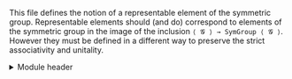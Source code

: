 This file defines the notion of a representable element of the symmetric group. Representable elements should (and do) correspond to elements of the symmetric group in the image of the inclusion `⟨ 𝓖 ⟩ → SymGroup ⟨ 𝓖 ⟩`. However they must be defined in a different way to preserve the strict associativity and unitality.

<details>
<summary>Module header</summary>
```agda
{-# OPTIONS --safe --cubical #-}

open import Cubical.Structures.Group

module Groups.Symmetric.Representable {ℓ} (𝓖 : Group {ℓ}) where

open import Cubical.Data.Sigma
open import Cubical.Data.Vec
open import Cubical.Foundations.Equiv
open import Cubical.Foundations.HLevels
open import Cubical.Foundations.Isomorphism
open import Cubical.Foundations.Prelude
open import Cubical.Foundations.SIP
open import Cubical.Functions.FunExtEquiv
open import Groups.Function.Inverse
open import Groups.Symmetric
open import Groups.Symmetric.Inclusion 𝓖

open group-·syntax 𝓖
open group-operation-syntax
```
</details>

We define `Representable` as follows. A similar trick to the one used for inverses is used to ensure strict associativity and unitality is maintained. Without this trick the definition says that a function `f` is representable if `f (g · h) ≡ f g · h` for all `g h ∈ ⟨ 𝓖 ⟩`.

```agda
Representable : ⟨ SymGroup ⟩ → Type ℓ
Representable f = ∀ x g h → x ≡ g · h → fst f x ≡ fst f g · h

Repr : Type ℓ
Repr = Σ[ f ∈ ⟨ SymGroup ⟩ ] Representable f
```

## Set properties

`Representable` is a Prop and so `Repr` is a set.

```agda
rep-prop : (f : ⟨ SymGroup ⟩) → isProp (Representable f)
rep-prop f = isPropΠ2 (λ x y → isPropΠ2 λ w z → (group-is-set 𝓖 (fst f x) (fst f y · w)))

repΣ-set : isSet Repr
repΣ-set = isSetΣ (group-is-set SymGroup) λ f → isProp→isSet (rep-prop f)
```

As `Representable f` is a prop we can prove that `Repr` are equal if the underlying permutations are.

```agda
repr-equality : (f g : Repr) → fst f ≡ fst g → f ≡ g
repr-equality (f , fr) (g , gr) p = ΣPathP (p , (isProp→PathP (λ i → rep-prop (p i)) fr gr))
```

## Group properties

Representable elements are closed under group operations

```agda
rep-comp : ∀ (f f′ : Repr) → Repr
rep-comp (f , rf) (f′ , rf′) = f ·⟨ SymGroup ⟩ f′ , λ x g h p → rf (fst f′ x) (fst f′ g) h (rf′ x g h p)

rep-id : Repr
rep-id = group-id SymGroup , λ x g h p → p

rep-inv : (f : Repr) → Repr
rep-inv (a@(f , finv , ε , η) , rf) = (group-inv SymGroup a) ,
  λ x g h p → η (finv g · h) x
   (x              ≡⟨ p ⟩
    g · h          ≡⟨ cong (_· h) (sym (ε g (finv g) refl)) ⟩
    f (finv g) · h ≡⟨ sym (rf (finv g · h) (finv g) h refl) ⟩
    f (finv g · h) ∎)
```

Associativity and Unitality still hold by definition

```agda
rep-assoc : (f g h : Repr) → rep-comp f (rep-comp g h) ≡ rep-comp (rep-comp f g) h
rep-assoc f g h = refl

rep-lid : (f : Repr) → rep-comp rep-id f ≡ f
rep-lid f = refl

rep-rid : (f : Repr) → rep-comp f rep-id ≡ f
rep-rid f = refl
```

We can prove the invertibility properties
```agda
rep-inv-left : (f : Repr) → rep-comp (rep-inv f) f ≡ rep-id
rep-inv-left f = repr-equality (rep-comp (rep-inv f) f) rep-id (group-linv SymGroup (fst f))

rep-inv-right : (f : Repr) → rep-comp f (rep-inv f) ≡ rep-id
rep-inv-right f = repr-equality (rep-comp f (rep-inv f)) rep-id (group-rinv SymGroup (fst f))
```

and hence representable elements of the symmetric group themselves form a group.

```agda
RSymGroup : Group {ℓ}
RSymGroup =
  Repr ,
  rep-comp ,
  (repΣ-set , rep-assoc) ,
  rep-id ,
  (λ g → rep-lid g , rep-rid g) ,
  (λ x → (rep-inv x , rep-inv-right x , rep-inv-left x))
```

## Isomorphism

As stated above, an element is representable if and only if it is in the image of the inclusion homomorphism.

We first have that every included element is representable.

```agda
inc-rep : ∀ (a : ⟨ 𝓖 ⟩) → Representable (inc a)
inc-rep a x g h p =
  a · x ≡⟨ cong (a ·_) p ⟩
  a · (g · h) ≡⟨ group-assoc 𝓖 a g h ⟩
  (a · g) · h ∎
```
and that any representable element is the image of an included element
```agda
rep-inc : ∀ (f : Repr) → Σ[ g ∈ ⟨ 𝓖 ⟩ ] inc g ≡ fst f
rep-inc (a@(f , rest) , rf) = (f ₁) ,
  inverse-equality-lemma (inc (f ₁)) a (group-is-set 𝓖) (group-is-set 𝓖) λ x → sym (rf x ₁ x (sym (group-lid 𝓖 x)))
```

This allows us to define `incᵣ`

```agda
incᵣ : ⟨ 𝓖 ⟩ → Repr
incᵣ g = inc g , inc-rep g
```

and show that it is an equivalence.

```agda
incᵣ-iso : Iso ⟨ 𝓖 ⟩ Repr
incᵣ-iso .Iso.fun = incᵣ
incᵣ-iso .Iso.inv f = fst (rep-inc f)
incᵣ-iso .Iso.leftInv g = inc-injective (fst (rep-inc (incᵣ g))) g (snd (rep-inc (incᵣ g)))
incᵣ-iso .Iso.rightInv f = repr-equality (incᵣ (fst (rep-inc f))) f (snd (rep-inc f))

incᵣ-equiv : ⟨ 𝓖 ⟩ ≃ Repr
incᵣ-equiv = isoToEquiv incᵣ-iso
```

Further it is also a group homomorphism.

```agda
incᵣ-homo : ∀ g h → incᵣ (g · h) ≡ incᵣ g ·⟨ RSymGroup ⟩ (incᵣ h)
incᵣ-homo g h = repr-equality (incᵣ (g · h)) (incᵣ g ·⟨ RSymGroup ⟩ incᵣ h) (inc-homo g h)

incᵣ-group-iso : 𝓖 ≃[ group-iso ] RSymGroup
incᵣ-group-iso = incᵣ-equiv , λ where (g ∷ h ∷ []) → incᵣ-homo g h
```

Using the structure identity principle, `⟨ 𝓖 ⟩` and `RSymgroup ⟨ 𝓖 ⟩` are actually equal.

```agda
inc≡ : 𝓖 ≡ RSymGroup
inc≡ = equivFun (GroupPath 𝓖 RSymGroup) incᵣ-group-iso
```
